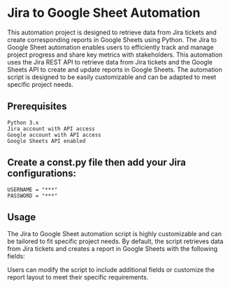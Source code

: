 # Jira to Google Sheet Automation
This automation project is designed to retrieve data from Jira tickets and create corresponding reports in Google Sheets using Python. The Jira to Google Sheet automation enables users to efficiently track and manage project progress and share key metrics with stakeholders.
This automation uses the Jira REST API to retrieve data from Jira tickets and the Google Sheets API to create and update reports in Google Sheets. The automation script is designed to be easily customizable and can be adapted to meet specific project needs.

## Prerequisites
```
Python 3.x
Jira account with API access
Google account with API access
Google Sheets API enabled
```

## Create a const.py file then add your Jira configurations:
``` 
USERNAME = "***"
PASSWORD = "***"
```

## Usage
The Jira to Google Sheet automation script is highly customizable and can be tailored to fit specific project needs. By default, the script retrieves data from Jira tickets and creates a report in Google Sheets with the following fields:

Users can modify the script to include additional fields or customize the report layout to meet their specific requirements.
